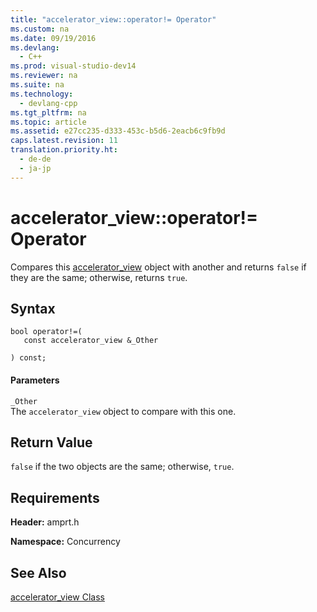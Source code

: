 ```yaml
---
title: "accelerator_view::operator!= Operator"
ms.custom: na
ms.date: 09/19/2016
ms.devlang: 
  - C++
ms.prod: visual-studio-dev14
ms.reviewer: na
ms.suite: na
ms.technology: 
  - devlang-cpp
ms.tgt_pltfrm: na
ms.topic: article
ms.assetid: e27cc235-d333-453c-b5d6-2eacb6c9fb9d
caps.latest.revision: 11
translation.priority.ht: 
  - de-de
  - ja-jp
---
```

# accelerator_view::operator!= Operator
Compares this [accelerator_view](../vs140/accelerator_view-Class.md) object with another and returns `false` if they are the same; otherwise, returns `true`.  
  
## Syntax  
  
```  
bool operator!=(  
   const accelerator_view &_Other  
  
) const;  
```  
  
#### Parameters  
 `_Other`  
 The `accelerator_view` object to compare with this one.  
  
## Return Value  
 `false` if the two objects are the same; otherwise, `true`.  
  
## Requirements  
 **Header:** amprt.h  
  
 **Namespace:** Concurrency  
  
## See Also  
 [accelerator_view Class](../vs140/accelerator_view-Class.md)